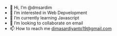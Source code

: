 - 👋 Hi, I’m @dmsardim
- 👀 I’m interested in Web Depvelopment
- 🌱 I’m currently learning Javascript
- 💞️ I’m looking to collaborate on email
- 📫 How to reach me dimasardiyanto19@gmail.com

<!---
dmsardim/dmsardim is a ✨ special ✨ repository because its `README.md` (this file) appears on your GitHub profile.
You can click the Preview link to take a look at your changes.
--->
